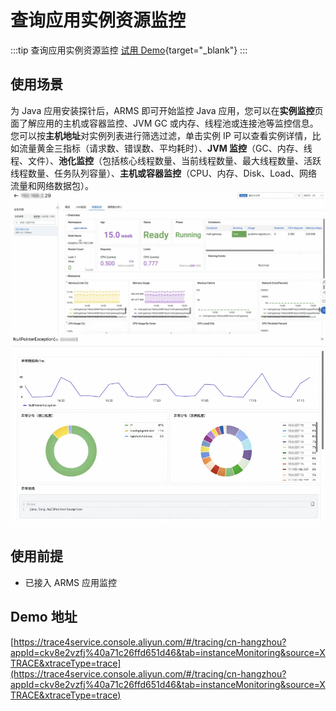 # 查询应用实例资源监控

:::tip 查询应用实例资源监控
[试用 Demo](/playground/armsdemo.html?dest=https%3A%2F%2Ftrace4service.console.aliyun.com%2F%23%2Ftracing%2Fcn-hangzhou%3FappId%3Dckv8e2vzfj%2540a71c26ffd651d46%26tab%3DinstanceMonitoring%26source%3DXTRACE%26xtraceType%3Dtrace){target="_blank"}
:::

## 使用场景

为 Java 应用安装探针后，ARMS 即可开始监控 Java 应用，您可以在**实例监控**页面了解应用的主机或容器监控、JVM GC 或内存、线程池或连接池等监控信息。您可以按**主机地址**对实例列表进行筛选过滤，单击实例 IP 可以查看实例详情，比如流量黄金三指标（请求数、错误数、平均耗时）、**JVM 监控**（GC、内存、线程、文件）、**池化监控**（包括核心线程数量、当前线程数量、最大线程数量、活跃线程数量、任务队列容量）、**主机或容器监控**（CPU、内存、Disk、Load、网络流量和网络数据包）。
![picture 4](./img/appMonitoring4.png)
![picture 4.1](./img/appMonitoring4.1.png)

## 使用前提

- 已接入 ARMS 应用监控

## Demo 地址

[https://trace4service.console.aliyun.com/#/tracing/cn-hangzhou?appId=ckv8e2vzfj%40a71c26ffd651d46&tab=instanceMonitoring&source=XTRACE&xtraceType=trace](https://trace4service.console.aliyun.com/#/tracing/cn-hangzhou?appId=ckv8e2vzfj%40a71c26ffd651d46&tab=instanceMonitoring&source=XTRACE&xtraceType=trace)
